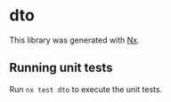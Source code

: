 # dto

This library was generated with [Nx](https://nx.dev).

## Running unit tests

Run `nx test dto` to execute the unit tests.
